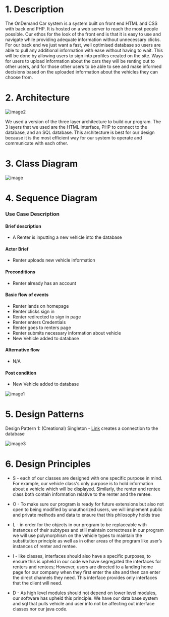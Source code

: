 # 1. Description
The OnDemand Car system is a system built on front end HTML and CSS with back end PHP. It is hosted on a web server to reach the most people possible. Our ethos for the look of the front end is that it is easy to use and navigate while providing adequate information without unnecessary clicks. For our back end we just want a fast, well optimised database so users are able to pull any additional information with ease without having to wait. This will be done by allowing users to sign into profiles created on the site. Ways for users to upload information about the cars they will be renting out to other users, and for those other users to be able to see and make informed decisions based on the uploaded information about the vehicles they can choose from.
# 2. Architecture
![image2](https://user-images.githubusercontent.com/79882639/140666813-59125c82-c00f-426a-91f7-de48ae528fb5.png)

We used a version of the three layer architecture to build our program. The 3 layers that we used are the HTML interface, PHP to connect to the database, and an SQL database. This architecture is best for our design because it is the most efficient way for our system to operate and communicate with each other.
# 3. Class Diagram
![image](https://user-images.githubusercontent.com/79882639/140670897-6272ed9b-fb3a-4ba4-babb-c5f0ee35ff6f.png)

# 4. Sequence Diagram
### Use Case Description
#### Brief description
* A Renter is inputting a new vehicle into the database
#### Actor Brief
* Renter uploads new vehicle information
#### Preconditions
* Renter already has an account
#### Basic flow of events
* Renter lands on homepage
* Renter clicks sign in
* Renter redirected to sign in page
* Renter enters Credentials
* Renter goes to renters page
* Renter submits necessary information about vehicle
* New Vehicle added to database
#### Alternative flow
* N/A
#### Post condition
* New Vehicle added to database

![image1](https://user-images.githubusercontent.com/79882639/140666890-4f7b1d0c-8212-42ed-9b1f-8542c784cf2e.png)
# 5. Design Patterns
Design Pattern 1: (Creational) Singleton - [Link](https://github.com/cmchone5155/On-Demand-Car/blob/main/386_web/databasePHP/connect-sql.php) creates a connection to the database

![image3](https://user-images.githubusercontent.com/79882639/140666895-9ec27348-8d2e-4aed-8666-338c4ed0d3a5.png)
# 6. Design Principles
* S - each of our classes are designed with one specific purpose in mind. For example, our vehicle class's only purpose is to hold information about a vehicle which will be displayed. Similarly, the renter and rentee class both contain information relative to the renter and the rentee.

* O - To make sure our program is ready for future extensions but also not open to being modified by unauthorized users,  we will implement public and private methods and data to ensure that this philosophy holds true

* L - in order for the objects in our program to be replaceable with instances of their subtypes and still maintain correctness in our program we will use polymorphism on the vehicle types to maintain the substitution principle as well as in other areas of the program like user’s instances of renter and rentee.

* I - like classes, interfaces should also have a specific purposes, to ensure this is upheld in our code we have segregated the interfaces for renters and rentees; However, users are directed to a landing home page for our company when they first enter the site and then can enter the direct channels they need. This interface provides only interfaces that the client will need.

* D - As high level modules should not depend on lower level modules, our software has upheld this principle. We have our data base system and sql that pulls vehicle and user info not be affecting out interface classes nor our java code. 

